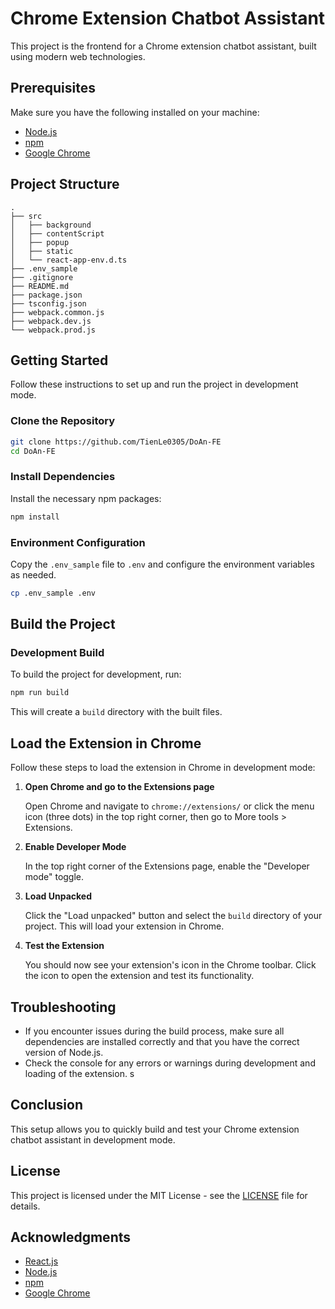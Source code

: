# Chrome Extension Chatbot Assistant

This project is the frontend for a Chrome extension chatbot assistant, built using modern web technologies.

## Prerequisites

Make sure you have the following installed on your machine:

- [Node.js](https://nodejs.org/)
- [npm](https://www.npmjs.com/)
- [Google Chrome](https://www.google.com/chrome/)

## Project Structure

```
.
├── src
│   ├── background
│   ├── contentScript
│   ├── popup
│   ├── static
│   └── react-app-env.d.ts
├── .env_sample
├── .gitignore
├── README.md
├── package.json
├── tsconfig.json
├── webpack.common.js
├── webpack.dev.js
└── webpack.prod.js
```

## Getting Started

Follow these instructions to set up and run the project in development mode.

### Clone the Repository

```bash
git clone https://github.com/TienLe0305/DoAn-FE
cd DoAn-FE
```

### Install Dependencies

Install the necessary npm packages:

```bash
npm install
```

### Environment Configuration

Copy the `.env_sample` file to `.env` and configure the environment variables as needed.

```bash
cp .env_sample .env
```

## Build the Project

### Development Build

To build the project for development, run:

```bash
npm run build
```

This will create a `build` directory with the built files.

## Load the Extension in Chrome

Follow these steps to load the extension in Chrome in development mode:

1. **Open Chrome and go to the Extensions page**

    Open Chrome and navigate to `chrome://extensions/` or click the menu icon (three dots) in the top right corner, then go to More tools > Extensions.

2. **Enable Developer Mode**

    In the top right corner of the Extensions page, enable the "Developer mode" toggle.

3. **Load Unpacked**

    Click the "Load unpacked" button and select the `build` directory of your project. This will load your extension in Chrome.

4. **Test the Extension**

    You should now see your extension's icon in the Chrome toolbar. Click the icon to open the extension and test its functionality.

## Troubleshooting

- If you encounter issues during the build process, make sure all dependencies are installed correctly and that you have the correct version of Node.js.
- Check the console for any errors or warnings during development and loading of the extension.
s
## Conclusion

This setup allows you to quickly build and test your Chrome extension chatbot assistant in development mode.

## License

This project is licensed under the MIT License - see the [LICENSE](LICENSE) file for details.

## Acknowledgments

- [React.js](https://reactjs.org/)
- [Node.js](https://nodejs.org/)
- [npm](https://www.npmjs.com/)
- [Google Chrome](https://www.google.com/chrome/)
